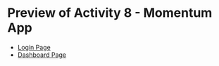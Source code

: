 <h1>Preview of Activity 8 - Momentum App</h1>
  <ul>
    <li><a href="https://htmlpreview.github.io/?https://github.com/JansonSiy/batch8-activities/blob/main/frontend-projects/Activity_8/momentum-app-login.html">Login Page</a></li>
    <li><a href="https://htmlpreview.github.io/?https://github.com/JansonSiy/momentum-app-frontend-activity-8/blob/master/momentum-app-dashboard.html">Dashboard Page</a></li>
  </ul>
